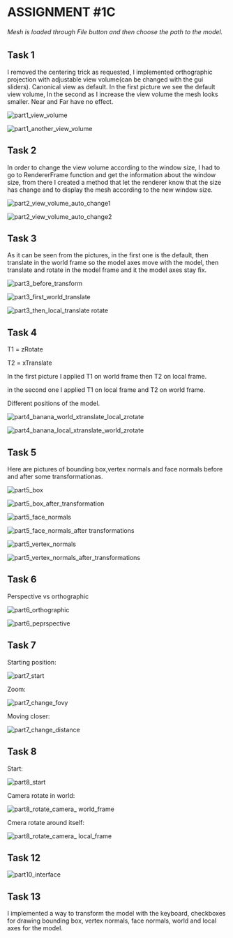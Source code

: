 

# ASSIGNMENT #1C
###### Mesh is loaded through File button and then choose the path to the model.

## Task 1
I removed the centering trick as requested, I implemented orthographic projection with adjustable view volume(can be changed with the gui sliders). Canonical view as default.
In the first picture we see the default view volume, In the second as I increase the view volume the mesh looks smaller. Near and Far have no effect.

![part1_view_volume](https://user-images.githubusercontent.com/92395711/144024141-98c88dbb-25af-4e8d-89eb-5a368fa50d65.png)


![part1_another_view_volume](https://user-images.githubusercontent.com/92395711/144024259-006c2065-469f-4db0-925e-aac7dd6133fb.png)


## Task 2
In order to change the view volume according to the window size, I had to go to RendererFrame function and get the information about the window size, from there I created a method that let the renderer know that the size has change and to display the mesh according to the new window size.


![part2_view_volume_auto_change1](https://user-images.githubusercontent.com/92395711/144024962-187c3152-7972-4ae3-9801-d7b4d1987f3f.png)


![part2_view_volume_auto_change2](https://user-images.githubusercontent.com/92395711/144024997-5960a79f-3a4a-4041-aef6-de32972dfcdf.png)

## Task 3
As it can be seen from the pictures, in the first one is the default, then translate in the world frame so the model axes move with the model, then translate and rotate in the model frame and it the model axes stay fix.


![part3_before_transform](https://user-images.githubusercontent.com/92395711/144025634-e40acb1f-4c27-4d41-9fe5-56da8a600749.png)


![part3_first_world_translate](https://user-images.githubusercontent.com/92395711/144025684-6ce067bb-369b-4d9e-a2e8-33707c395009.png)


![part3_then_local_translate rotate](https://user-images.githubusercontent.com/92395711/144025830-21ceb83a-ccbc-4420-8539-7f8e542facee.png)


## Task 4
T1 = zRotate

T2 = xTranslate

In the first picture I applied T1 on world frame then T2 on local frame.

in the second one I applied T1 on local frame and T2 on world frame.

Different positions of the model.


![part4_banana_world_xtranslate_local_zrotate](https://user-images.githubusercontent.com/92395711/144029450-eca384a8-ca9d-4a3e-85c0-db2691d02fc9.png)



![part4_banana_local_xtranslate_world_zrotate](https://user-images.githubusercontent.com/92395711/144029494-b886815d-ae08-4555-85e8-b952bb4a4fe1.png)

## Task 5

Here are pictures of bounding box,vertex normals and face normals before and after some transformationas.

![part5_box](https://user-images.githubusercontent.com/92395711/144038541-9b6fc341-77c4-4cb9-b9b5-def21f1f62b9.png)

![part5_box_after_transformation](https://user-images.githubusercontent.com/92395711/144038573-9dfffd93-f49f-4114-89a4-5c665abb3cde.png)

![part5_face_normals](https://user-images.githubusercontent.com/92395711/144038596-7f61d782-94db-4f3e-aaa5-483eb79af437.png)

![part5_face_normals_after transformations](https://user-images.githubusercontent.com/92395711/144038617-5ba73cff-e5e3-4288-865f-fb4c58725b58.png)

![part5_vertex_normals](https://user-images.githubusercontent.com/92395711/144038655-fd7996a6-bc6e-4d4f-8294-8c347d481a09.png)

![part5_vertex_normals_after_transformations](https://user-images.githubusercontent.com/92395711/144038700-0b09a5ae-bc84-43cb-8190-14af19e9ac4e.png)


## Task 6

Perspective vs orthographic

![part6_orthographic](https://user-images.githubusercontent.com/92395711/144038877-03805fde-6d5f-4f8f-a380-f9fd80c94e00.png)

![part6_peprspective](https://user-images.githubusercontent.com/92395711/144038898-dff27205-cd99-4805-89b9-49f96afde833.png)

## Task 7

Starting position:

![part7_start](https://user-images.githubusercontent.com/92395711/144039108-d476a3d9-80c3-4849-aa3e-3c50c955476a.png)

Zoom:

![part7_change_fovy](https://user-images.githubusercontent.com/92395711/144039155-501ef405-5733-429e-8a3c-2e06a49fd1dd.png)


Moving closer:

![part7_change_distance](https://user-images.githubusercontent.com/92395711/144039186-c01253d8-5d74-4006-ba11-02f3ffed2c56.png)


## Task 8

Start:

![part8_start](https://user-images.githubusercontent.com/92395711/144039512-812e53a0-27c1-4f46-af01-38176410a13a.png)


Camera rotate in world:


![part8_rotate_camera_ world_frame](https://user-images.githubusercontent.com/92395711/144039643-96c37812-83e1-4304-8e05-41da6d485031.png)



Cmera rotate around itself:

![part8_rotate_camera_ local_frame](https://user-images.githubusercontent.com/92395711/144039559-41e104d9-feda-46e0-87c2-e5872910bed1.png)



## Task 12

![part10_interface](https://user-images.githubusercontent.com/92395711/144039848-80044ee0-373e-48b5-b544-0b2eacab7657.png)

## Task 13
I implemented a way to transform the model with the keyboard, checkboxes for drawing bounding box, vertex normals, face normals, world and local axes for the model.